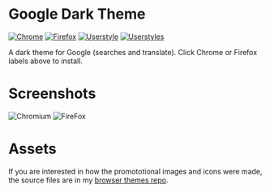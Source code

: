 # Google Dark Theme

[![Chrome](https://img.shields.io/chrome-web-store/users/ohhpliipfhicocldcakcgpbbcmkjkian.svg?color=black&label=Chrome&style=for-the-badge)](https://chrome.google.com/webstore/detail/dark-theme-for-google-sea/ohhpliipfhicocldcakcgpbbcmkjkian)
[![Firefox](https://img.shields.io/amo/users/dark-theme-for-google-searches.svg?label=Firefox&style=for-the-badge&color=black)](https://addons.mozilla.org/firefox/addon/dark-theme-for-google-searches/)
[![Userstyle](https://img.shields.io/badge/dynamic/json?label=Userstyle&query=version&url=https://raw.githubusercontent.com/elibroftw/google-dark-theme/master/manifest.json&style=for-the-badge&color=black)](https://raw.githubusercontent.com/elibroftw/google-dark-theme/master/style.user.css)
[![Userstyles](https://img.shields.io/badge/dynamic/json?label=Stylish&query=version&url=https://raw.githubusercontent.com/elibroftw/google-dark-theme/master/manifest.json&style=for-the-badge&color=black)](https://userstyles.org/styles/180957/google-searches-dark-theme)

A dark theme for Google (searches and translate).
Click Chrome or Firefox labels above to install.

# Screenshots
![Chromium](https://lh3.googleusercontent.com/XO7DZfVu8nJzBdxhl50Oe4t-YJBSrWNn5wAMgAijoEvxJ1qKvX9ziiwWGpY3e56jlS5oq_XybkhhxnwvUGXeQ1vr=w640-h400-e365-rj-sc0x00ffffff)
![FireFox](https://addons.cdn.mozilla.net/user-media/previews/full/249/249303.png?modified=1608598871)

# Assets
If you are interested in how the promototional images and icons were made,
 the source files are in my [browser themes repo](https://github.com/elibroftw/matte-black-theme/tree/master/Resources).
